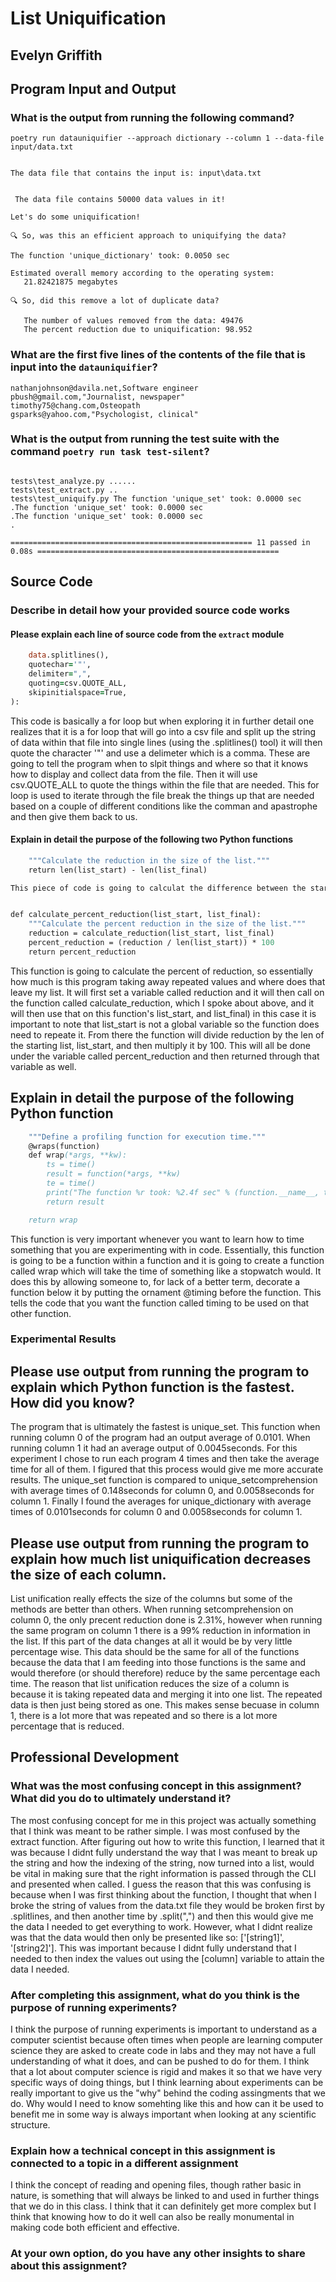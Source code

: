 # List Uniquification

## Evelyn Griffith

## Program Input and Output

### What is the output from running the following command?

`poetry run datauniquifier --approach dictionary --column 1 --data-file input/data.txt`

```The chosen approach to uniquify the file is: dictionary

The data file that contains the input is: input\data.txt


 The data file contains 50000 data values in it!

Let's do some uniquification!

🔍 So, was this an efficient approach to uniquifying the data?

The function 'unique_dictionary' took: 0.0050 sec

Estimated overall memory according to the operating system:
   21.82421875 megabytes

🔍 So, did this remove a lot of duplicate data?

   The number of values removed from the data: 49476
   The percent reduction due to uniquification: 98.952
```

### What are the first five lines of the contents of the file that is input into the `datauniquifier`?

```dana74@mahoney-perez.com,"Administrator, charities/voluntary organisations"
nathanjohnson@davila.net,Software engineer
pbush@gmail.com,"Journalist, newspaper"
timothy75@chang.com,Osteopath
gsparks@yahoo.com,"Psychologist, clinical"
```

### What is the output from running the test suite with the command `poetry run task test-silent`?

```collected 11 items

tests\test_analyze.py ......
tests\test_extract.py ..
tests\test_uniquify.py The function 'unique_set' took: 0.0000 sec
.The function 'unique_set' took: 0.0000 sec
.The function 'unique_set' took: 0.0000 sec
.

====================================================== 11 passed in 0.08s ====================================================== 
```

## Source Code

### Describe in detail how your provided source code works

#### Please explain each line of source code from the `extract` module

```for line in csv.reader(
    data.splitlines(),
    quotechar='"',
    delimiter=",",
    quoting=csv.QUOTE_ALL,
    skipinitialspace=True,
):
```

This code is basically a for loop but when exploring it in further detail one realizes that it is a for loop that will go into a csv file and split up the string of data within that file into single lines (using the .splitlines() tool) it will then quote the character '"' and use a delimeter which is a comma. These are going to tell the program when to slpit things and where so that it knows how to display and collect data from the file. Then it will use csv.QUOTE_ALL to quote the things within the file that are needed. This for loop is used to iterate through the file break the things up that are needed based on a couple of different conditions like the comman and apastrophe and then give them back to us.

#### Explain in detail the purpose of the following two Python functions

```def calculate_reduction(list_start, list_final):
    """Calculate the reduction in the size of the list."""
    return len(list_start) - len(list_final)

This piece of code is going to calculat the difference between the start of the list and the end of the list after the program has parsed through and taken out the repeated pieces of data. This will occur by the program taking the len of the starting list, called list_start in this case, and then subtracting it by the len of the final list, list_final. This will be returned to us through the return statement that it already lives in.


def calculate_percent_reduction(list_start, list_final):
    """Calculate the percent reduction in the size of the list."""
    reduction = calculate_reduction(list_start, list_final)
    percent_reduction = (reduction / len(list_start)) * 100
    return percent_reduction
```

This function is going to calculate the percent of reduction, so essentially how much is this program taking away repeated values and where does that leave my list. It will first set a variable called reduction and it will then call on the function called calculate_reduction, which I spoke about above, and it will then use that on this function's list_start, and list_final) in this case it is important to note that list_start is not a global variable so the function does need to repeate it. From there the function will divide reduction by the len of the starting list, list_start, and then multiply it by 100. This will all be done under the variable called percent_reduction and then returned through that variable as well.

## Explain in detail the purpose of the following Python function

```def timing(function):
    """Define a profiling function for execution time."""
    @wraps(function)
    def wrap(*args, **kw):
        ts = time()
        result = function(*args, **kw)
        te = time()
        print("The function %r took: %2.4f sec" % (function.__name__, te - ts))
        return result

    return wrap
```

This function is very important whenever you want to learn how to time something that you are experimenting with in code. Essentially, this function is going to be a function within a function and it is going to create a function called wrap which will take the time of something like a stopwatch would. It does this by allowing someone to, for lack of a better term, decorate a function below it by putting the ornament @timing before the function. This tells the code that you want the function called timing to be used on that other function.

### Experimental Results

## Please use output from running the program to explain which Python function is the fastest. How did you know?

The program that is ultimately the fastest is unique_set. This function when running column 0 of the program had an output average of 0.0101. When running column 1 it had an average output of 0.0045seconds. For this experiment I chose to run each program 4 times and then take the average time for all of them. I figured that this process would give me more accurate results. The unique_set function is compared to unique_setcomprehension with average times of 0.148seconds for column 0, and 0.0058seconds for column 1. Finally I found the averages for unique_dictionary with average times of 0.0101seconds for  column 0 and 0.0058seconds for column 1.

## Please use output from running the program to explain how much list uniquification decreases the size of each column.

List unification really effects the size of the columns but some of the methods are better than others. When running setcomprehension on column 0, the only precent reduction done is 2.31%, however when running the same program on column 1 there is a 99% reduction in information in the list. If this part of the data changes at all it would be by very little percentage wise. This data should be the same for all of the functions because the data that I am feeding into those functions is the same and would therefore (or should therefore) reduce by the same percentage each time. The reason that list unification reduces the size of a column is because it is taking repeated data and merging it into one list. The repeated data is then just being stored as one. This makes sense becuase in column 1, there is a lot more that was repeated and so there is a lot more percentage that is reduced.

## Professional Development

### What was the most confusing concept in this assignment? What did you do to ultimately understand it?

The most confusing concept for me in this project was actually something that I think was meant to be rather simple. I was most confused by the extract function. After figuring out how to write this function, I learned that it was because I didnt fully understand the way that I was meant to break up the string and how the indexing of the string, now turned into a list, would be vital in making sure that the right information is passed through the CLI and presented when called. I guess the reason that this was confusing is because when I was first thinking about the function, I thought that when I broke the string of values from the data.txt file they would be broken first by .splitlines, and then another time by .split(",") and then this would give me the data I needed to get everything to work. However, what I didnt realize was that the data would then only be presented like so: ['[string1]', '[string2]']. This was important because I didnt fully understand that I needed to then index the values out using the [column] variable to attain the data I needed.

### After completing this assignment, what do you think is the purpose of running experiments?

I think the purpose of running experiments is important to understand as a computer scientist because often times when people are learning computer science they are asked to create code in labs and they may not have a full understanding of what it does, and can be pushed to do for them. I think that a lot about computer science is rigid and makes it so that we have very specific ways of doing things, but I think learning about experiments can be really important to give us the "why" behind the coding assingments that we do. Why would I need to know somehting like this and how can it be used to benefit me in some way is always important when looking at any scientific structure.

### Explain how a technical concept in this assignment is connected to a topic in a different assignment

I think the concept of reading and opening files, though rather basic in nature, is something that will always be linked to and used in further things that we do in this class. I think that it can definitely get more complex but I think that knowing how to do it well can also be really monumental in making code both efficient and effective.

### At your own option, do you have any other insights to share about this assignment?
